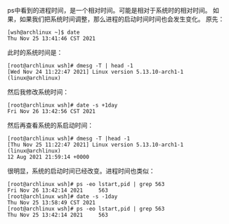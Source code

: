 ps中看到的进程时间，是一个相对时间。可能是相对于系统时的相对时间。
如果，如果我们把系统时间调整，那么进程的启动时间时间也会发生变化。
原先：
```
[wsh@archlinux ~]$ date
Thu Nov 25 13:41:46 CST 2021
```
此时的系统时间是：
```
[root@archlinux wsh]# dmesg -T | head -1
[Wed Nov 24 11:22:47 2021] Linux version 5.13.10-arch1-1 (linux@archlinux)
```
然后我修改系统时间：
```
[root@archlinux wsh]# date -s +1day
Fri Nov 26 13:42:56 CST 2021
```
然后再查看系统的系启动时间：
```
[root@archlinux wsh]# dmesg -T |head -1
[Thu Nov 25 11:22:47 2021] Linux version 5.13.10-arch1-1 (linux@archlinux)
12 Aug 2021 21:59:14 +0000
```
很明显，系统的启动时间已经改变。进程时间也类似：
```
[root@archlinux wsh]# ps -eo lstart,pid | grep 563
Fri Nov 26 13:42:14 2021     563
[root@archlinux wsh]# date -s -1day
Thu Nov 25 13:58:49 CST 2021
[root@archlinux wsh]# ps -eo lstart,pid | grep 563
Thu Nov 25 13:42:14 2021     563
```
